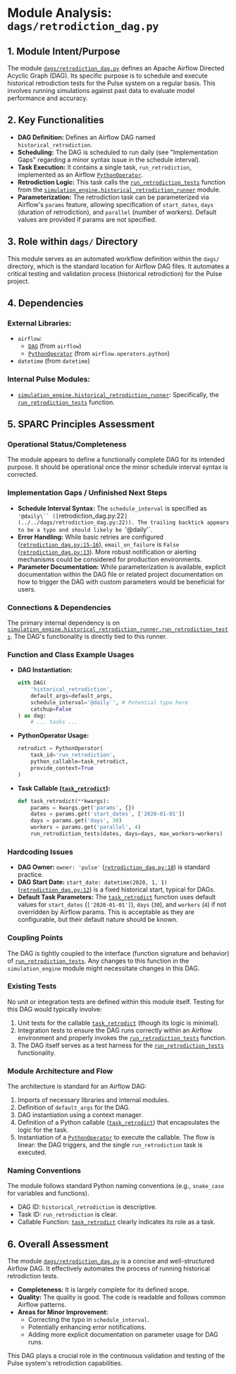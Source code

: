 # Module Analysis: `dags/retrodiction_dag.py`

## 1. Module Intent/Purpose

The module [`dags/retrodiction_dag.py`](../../dags/retrodiction_dag.py:1) defines an Apache Airflow Directed Acyclic Graph (DAG). Its specific purpose is to schedule and execute historical retrodiction tests for the Pulse system on a regular basis. This involves running simulations against past data to evaluate model performance and accuracy.

## 2. Key Functionalities

*   **DAG Definition:** Defines an Airflow DAG named `historical_retrodiction`.
*   **Scheduling:** The DAG is scheduled to run daily (see "Implementation Gaps" regarding a minor syntax issue in the schedule interval).
*   **Task Execution:** It contains a single task, `run_retrodiction`, implemented as an Airflow [`PythonOperator`](https://airflow.apache.org/docs/apache-airflow/stable/howto/operator/python.html).
*   **Retrodiction Logic:** This task calls the [`run_retrodiction_tests`](../../simulation_engine/historical_retrodiction_runner.py) function from the [`simulation_engine.historical_retrodiction_runner`](../../simulation_engine/historical_retrodiction_runner.py) module.
*   **Parameterization:** The retrodiction task can be parameterized via Airflow's `params` feature, allowing specification of `start_dates`, `days` (duration of retrodiction), and `parallel` (number of workers). Default values are provided if params are not specified.

## 3. Role within `dags/` Directory

This module serves as an automated workflow definition within the `dags/` directory, which is the standard location for Airflow DAG files. It automates a critical testing and validation process (historical retrodiction) for the Pulse project.

## 4. Dependencies

### External Libraries:
*   `airflow`:
    *   [`DAG`](https://airflow.apache.org/docs/apache-airflow/stable/core-concepts/dags.html) (from `airflow`)
    *   [`PythonOperator`](https://airflow.apache.org/docs/apache-airflow/stable/howto/operator/python.html) (from `airflow.operators.python`)
*   `datetime` (from `datetime`)

### Internal Pulse Modules:
*   [`simulation_engine.historical_retrodiction_runner`](../../simulation_engine/historical_retrodiction_runner.py): Specifically, the [`run_retrodiction_tests`](../../simulation_engine/historical_retrodiction_runner.py) function.

## 5. SPARC Principles Assessment

### Operational Status/Completeness
The module appears to define a functionally complete DAG for its intended purpose. It should be operational once the minor schedule interval syntax is corrected.

### Implementation Gaps / Unfinished Next Steps
*   **Schedule Interval Syntax:** The `schedule_interval` is specified as `'@daily\`` ([`retrodiction_dag.py:22`](../../dags/retrodiction_dag.py:22)). The trailing backtick appears to be a typo and should likely be `'@daily'`.
*   **Error Handling:** While basic retries are configured ([`retrodiction_dag.py:15-16`](../../dags/retrodiction_dag.py:15-16)), `email_on_failure` is `False` ([`retrodiction_dag.py:13`](../../dags/retrodiction_dag.py:13)). More robust notification or alerting mechanisms could be considered for production environments.
*   **Parameter Documentation:** While parameterization is available, explicit documentation within the DAG file or related project documentation on how to trigger the DAG with custom parameters would be beneficial for users.

### Connections & Dependencies
The primary internal dependency is on [`simulation_engine.historical_retrodiction_runner.run_retrodiction_tests`](../../simulation_engine/historical_retrodiction_runner.py). The DAG's functionality is directly tied to this runner.

### Function and Class Example Usages
*   **DAG Instantiation:**
    ```python
    with DAG(
        'historical_retrodiction',
        default_args=default_args,
        schedule_interval='@daily`', # Potential typo here
        catchup=False
    ) as dag:
        # ... tasks ...
    ```
*   **PythonOperator Usage:**
    ```python
    retrodict = PythonOperator(
        task_id='run_retrodiction',
        python_callable=task_retrodict,
        provide_context=True
    )
    ```
*   **Task Callable ([`task_retrodict`](../../dags/retrodiction_dag.py:26)):**
    ```python
    def task_retrodict(**kwargs):
        params = kwargs.get('params', {})
        dates = params.get('start_dates', ['2020-01-01'])
        days = params.get('days', 30)
        workers = params.get('parallel', 4)
        run_retrodiction_tests(dates, days=days, max_workers=workers)
    ```

### Hardcoding Issues
*   **DAG Owner:** `owner: 'pulse'` ([`retrodiction_dag.py:10`](../../dags/retrodiction_dag.py:10)) is standard practice.
*   **DAG Start Date:** `start_date: datetime(2020, 1, 1)` ([`retrodiction_dag.py:12`](../../dags/retrodiction_dag.py:12)) is a fixed historical start, typical for DAGs.
*   **Default Task Parameters:** The [`task_retrodict`](../../dags/retrodiction_dag.py:26) function uses default values for `start_dates` (`['2020-01-01']`), `days` (`30`), and `workers` (`4`) if not overridden by Airflow params. This is acceptable as they are configurable, but their default nature should be known.

### Coupling Points
The DAG is tightly coupled to the interface (function signature and behavior) of [`run_retrodiction_tests`](../../simulation_engine/historical_retrodiction_runner.py). Any changes to this function in the `simulation_engine` module might necessitate changes in this DAG.

### Existing Tests
No unit or integration tests are defined within this module itself. Testing for this DAG would typically involve:
1.  Unit tests for the callable [`task_retrodict`](../../dags/retrodiction_dag.py:26) (though its logic is minimal).
2.  Integration tests to ensure the DAG runs correctly within an Airflow environment and properly invokes the [`run_retrodiction_tests`](../../simulation_engine/historical_retrodiction_runner.py) function.
3.  The DAG itself serves as a test harness for the [`run_retrodiction_tests`](../../simulation_engine/historical_retrodiction_runner.py) functionality.

### Module Architecture and Flow
The architecture is standard for an Airflow DAG:
1.  Imports of necessary libraries and internal modules.
2.  Definition of `default_args` for the DAG.
3.  DAG instantiation using a context manager.
4.  Definition of a Python callable ([`task_retrodict`](../../dags/retrodiction_dag.py:26)) that encapsulates the logic for the task.
5.  Instantiation of a [`PythonOperator`](https://airflow.apache.org/docs/apache-airflow/stable/howto/operator/python.html) to execute the callable.
The flow is linear: the DAG triggers, and the single `run_retrodiction` task is executed.

### Naming Conventions
The module follows standard Python naming conventions (e.g., `snake_case` for variables and functions).
*   DAG ID: `historical_retrodiction` is descriptive.
*   Task ID: `run_retrodiction` is clear.
*   Callable Function: [`task_retrodict`](../../dags/retrodiction_dag.py:26) clearly indicates its role as a task.

## 6. Overall Assessment

The module [`dags/retrodiction_dag.py`](../../dags/retrodiction_dag.py:1) is a concise and well-structured Airflow DAG. It effectively automates the process of running historical retrodiction tests.
*   **Completeness:** It is largely complete for its defined scope.
*   **Quality:** The quality is good. The code is readable and follows common Airflow patterns.
*   **Areas for Minor Improvement:**
    *   Correcting the typo in `schedule_interval`.
    *   Potentially enhancing error notifications.
    *   Adding more explicit documentation on parameter usage for DAG runs.

This DAG plays a crucial role in the continuous validation and testing of the Pulse system's retrodiction capabilities.